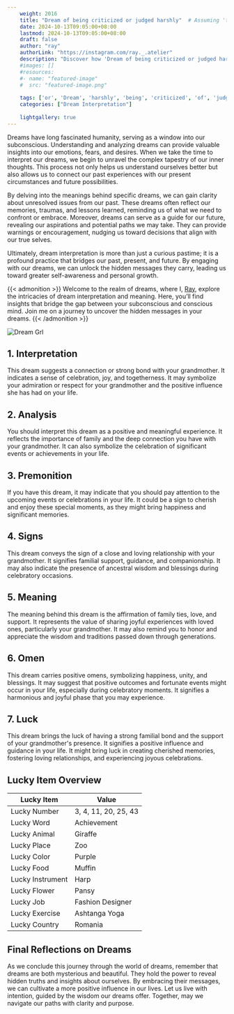 ```yaml
---
    weight: 2016
    title: "Dream of being criticized or judged harshly"  # Assuming 'title' column exists
    date: 2024-10-13T09:05:00+08:00
    lastmod: 2024-10-13T09:05:00+08:00
    draft: false
    author: "ray"
    authorLink: "https://instagram.com/ray._.atelier"
    description: "Discover how 'Dream of being criticized or judged harshly' can interpret your future and uncover its significant meanings in your life."
    #images: []
    #resources:
    #- name: "featured-image"
    #  src: "featured-image.png"
    
    tags: ['or', 'Dream', 'harshly', 'being', 'criticized', 'of', 'judged']
    categories: ["Dream Interpretation"]
    
    lightgallery: true
---
```

    
Dreams have long fascinated humanity, serving as a window into our subconscious. Understanding and analyzing dreams can provide valuable insights into our emotions, fears, and desires. When we take the time to interpret our dreams, we begin to unravel the complex tapestry of our inner thoughts. This process not only helps us understand ourselves better but also allows us to connect our past experiences with our present circumstances and future possibilities.

By delving into the meanings behind specific dreams, we can gain clarity about unresolved issues from our past. These dreams often reflect our memories, traumas, and lessons learned, reminding us of what we need to confront or embrace. Moreover, dreams can serve as a guide for our future, revealing our aspirations and potential paths we may take. They can provide warnings or encouragement, nudging us toward decisions that align with our true selves.

Ultimately, dream interpretation is more than just a curious pastime; it is a profound practice that bridges our past, present, and future. By engaging with our dreams, we can unlock the hidden messages they carry, leading us toward greater self-awareness and personal growth.

{{< admonition >}}
Welcome to the realm of dreams, where I, [Ray](https://instagram.com/ray._.atelier), explore the intricacies of dream interpretation and meaning. Here, you’ll find insights that bridge the gap between your subconscious and conscious mind. Join me on a journey to uncover the hidden messages in your dreams.
{{< /admonition >}}

![Dream Grl](https://cdn.pixabay.com/photo/2017/11/02/03/35/gothic-2910057_1280.jpg "Dream Grl")

## 1. Interpretation
 This dream suggests a connection or strong bond with your grandmother. It indicates a sense of celebration, joy, and togetherness. It may symbolize your admiration or respect for your grandmother and the positive influence she has had on your life.

## 2. Analysis
 You should interpret this dream as a positive and meaningful experience. It reflects the importance of family and the deep connection you have with your grandmother. It can also symbolize the celebration of significant events or achievements in your life.

## 3. Premonition
 If you have this dream, it may indicate that you should pay attention to the upcoming events or celebrations in your life. It could be a sign to cherish and enjoy these special moments, as they might bring happiness and significant memories.

## 4. Signs
 This dream conveys the sign of a close and loving relationship with your grandmother. It signifies familial support, guidance, and companionship. It may also indicate the presence of ancestral wisdom and blessings during celebratory occasions.

## 5. Meaning
 The meaning behind this dream is the affirmation of family ties, love, and support. It represents the value of sharing joyful experiences with loved ones, particularly your grandmother. It may also remind you to honor and appreciate the wisdom and traditions passed down through generations.

## 6. Omen
 This dream carries positive omens, symbolizing happiness, unity, and blessings. It may suggest that positive outcomes and fortunate events might occur in your life, especially during celebratory moments. It signifies a harmonious and joyful phase that you may experience.

## 7. Luck
 This dream brings the luck of having a strong familial bond and the support of your grandmother's presence. It signifies a positive influence and guidance in your life. It might bring luck in creating cherished memories, fostering loving relationships, and experiencing joyous celebrations.

## Lucky Item Overview
| Lucky Item          | Value              |
|---------------|--------------------|
| Lucky Number        | 3, 4, 11, 20, 25, 43  |
| Lucky Word          | Achievement |
| Lucky Animal        | Giraffe |
| Lucky Place         | Zoo     |
| Lucky Color         | Purple     |
| Lucky Food          | Muffin      |
| Lucky Instrument    | Harp |
| Lucky Flower        | Pansy    |
| Lucky Job           | Fashion Designer       |
| Lucky Exercise      | Ashtanga Yoga  |
| Lucky Country       | Romania    |


##  Final Reflections on Dreams

As we conclude this journey through the world of dreams, remember that dreams are both mysterious and beautiful. They hold the power to reveal hidden truths and insights about ourselves. By embracing their messages, we can cultivate a more positive influence in our lives. Let us live with intention, guided by the wisdom our dreams offer. Together, may we navigate our paths with clarity and purpose.
